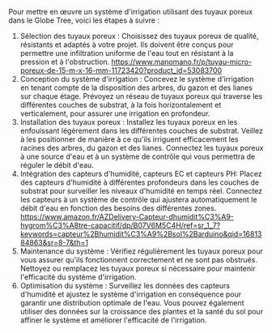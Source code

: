 Pour mettre en œuvre un système d'irrigation utilisant des tuyaux poreux dans le Globe Tree, voici les étapes à suivre :

1. Sélection des tuyaux poreux : Choisissez des tuyaux poreux de qualité, résistants et adaptés à votre projet. Ils doivent être conçus pour permettre une infiltration uniforme de l'eau tout en résistant à la pression et à l'obstruction. <https://www.manomano.fr/p/tuyau-micro-poreux-de-15-m-x-16-mm-11723420?product_id=53083700>
2. Conception du système d'irrigation : Concevez le système d'irrigation en tenant compte de la disposition des arbres, du gazon et des lianes sur chaque étage. Prévoyez un réseau de tuyaux poreux qui traverse les différentes couches de substrat, à la fois horizontalement et verticalement, pour assurer une irrigation en profondeur.
3. Installation des tuyaux poreux : Installez les tuyaux poreux en les enfouissant légèrement dans les différentes couches de substrat. Veillez à les positionner de manière à ce qu'ils irriguent efficacement les racines des arbres, du gazon et des lianes. Connectez les tuyaux poreux à une source d'eau et à un système de contrôle qui vous permettra de réguler le débit d'eau.
4. Intégration des capteurs d'humidité, capteurs EC et capteurs PH: Placez des capteurs d'humidité à différentes profondeurs dans les couches de substrat pour surveiller les niveaux d'humidité en temps réel. Connectez les capteurs à un système de contrôle qui ajustera automatiquement le débit d'eau en fonction des besoins des différentes zones. <https://www.amazon.fr/AZDelivery-Capteur-dhumidit%C3%A9-hygrom%C3%A8tre-capacitif/dp/B07V6M5C4H/ref=sr_1_7?keywords=capteur%2Bhumidit%C3%A9%2Bsol%2Barduino&qid=1681384863&sr=8-7&th=1>
5. Maintenance du système : Vérifiez régulièrement les tuyaux poreux pour vous assurer qu'ils fonctionnent correctement et ne sont pas obstrués. Nettoyez ou remplacez les tuyaux poreux si nécessaire pour maintenir l'efficacité du système d'irrigation.
6. Optimisation du système : Surveillez les données des capteurs d'humidité et ajustez le système d'irrigation en conséquence pour garantir une distribution optimale de l'eau. Vous pouvez également utiliser des données sur la croissance des plantes et la santé du sol pour affiner le système et améliorer l'efficacité de l'irrigation.
